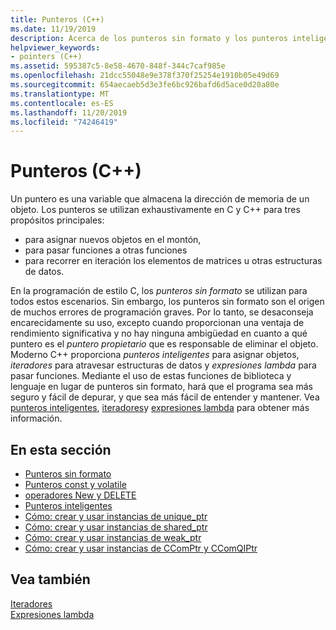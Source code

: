 ```yaml
---
title: Punteros (C++)
ms.date: 11/19/2019
description: Acerca de los punteros sin formato y los punteros inteligentes en Microsoft C++.
helpviewer_keywords:
- pointers (C++)
ms.assetid: 595387c5-8e58-4670-848f-344c7caf985e
ms.openlocfilehash: 21dcc55048e9e378f370f25254e1910b05e49d69
ms.sourcegitcommit: 654aecaeb5d3e3fe6bc926bafd6d5ace0d20a80e
ms.translationtype: MT
ms.contentlocale: es-ES
ms.lasthandoff: 11/20/2019
ms.locfileid: "74246419"
---
```

# <a name="pointers-c"></a>Punteros (C++)

Un puntero es una variable que almacena la dirección de memoria de un objeto. Los punteros se utilizan exhaustivamente en C y C++ para tres propósitos principales:

- para asignar nuevos objetos en el montón,
- para pasar funciones a otras funciones
- para recorrer en iteración los elementos de matrices u otras estructuras de datos.

En la programación de estilo C, los *punteros sin formato* se utilizan para todos estos escenarios. Sin embargo, los punteros sin formato son el origen de muchos errores de programación graves. Por lo tanto, se desaconseja encarecidamente su uso, excepto cuando proporcionan una ventaja de rendimiento significativa y no hay ninguna ambigüedad en cuanto a qué puntero es el *puntero propietario* que es responsable de eliminar el objeto. Moderno C++ proporciona *punteros inteligentes* para asignar objetos, *iteradores* para atravesar estructuras de datos y *expresiones lambda* para pasar funciones. Mediante el uso de estas funciones de biblioteca y lenguaje en lugar de punteros sin formato, hará que el programa sea más seguro y fácil de depurar, y que sea más fácil de entender y mantener. Vea [punteros inteligentes](smart-pointers-modern-cpp.md), [iteradores](../standard-library/iterators.md)y [expresiones lambda](lambda-expressions-in-cpp.md) para obtener más información.

## <a name="in-this-section"></a>En esta sección

- [Punteros sin formato](raw-pointers.md)
- [Punteros const y volatile](const-and-volatile-pointers.md)
- [operadores New y DELETE](new-and-delete-operators.md)
- [Punteros inteligentes](smart-pointers-modern-cpp.md)
- [Cómo: crear y usar instancias de unique_ptr](how-to-create-and-use-unique-ptr-instances.md)
- [Cómo: crear y usar instancias de shared_ptr](how-to-create-and-use-shared-ptr-instances.md)
- [Cómo: crear y usar instancias de weak_ptr](how-to-create-and-use-weak-ptr-instances.md)
- [Cómo: crear y usar instancias de CComPtr y CComQIPtr](how-to-create-and-use-ccomptr-and-ccomqiptr-instances.md)

## <a name="see-also"></a>Vea también

[Iteradores](../standard-library/iterators.md)</br>
[Expresiones lambda](lambda-expressions-in-cpp.md)
